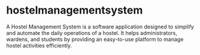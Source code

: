 # hostelmanagementsystem
A Hostel Management System is a software application designed to simplify and automate the daily operations of a hostel. It helps administrators, wardens, and students by providing an easy-to-use platform to manage hostel activities efficiently.
